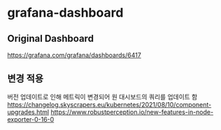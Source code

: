 # grafana-dashboard

## Original Dashboard
https://grafana.com/grafana/dashboards/6417

## 변경 적용
버전 업데이트로 인해 메트릭이 변경되어 원 대시보드의 쿼리를 업데이트 함
https://changelog.skyscrapers.eu/kubernetes/2021/08/10/component-upgrades.html
https://www.robustperception.io/new-features-in-node-exporter-0-16-0
